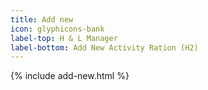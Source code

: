 ```yaml
---
title: Add new
icon: glyphicons-bank
label-top: H & L Manager
label-bottom: Add New Activity Ration (H2)
---
```


{% include add-new.html %}